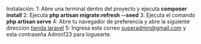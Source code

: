 Instalación:
1: Abre una terminal dentro del proyecto y ejecuta **composer install**
2: Ejecuta **php artisan migrate:refresh --seed**
3: Ejecuta el comando **php artisan serve**
4: Abre tu navegador de preferencia y abre la siguiente direccion [tienda laravel](http://127.0.0.1:8000 "tienda laravel")
5: Ingresa este correo superadmin@gmail.com y esta contraseña Admin123 para loguearte.
